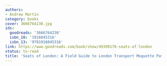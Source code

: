 ```yaml
---
authors:
- Andrew Martin
category: books
cover: 3666764230.jpg
ids:
  goodreads: '3666764230'
  isbn_10: '1916045316'
  isbn_13: '9781916045316'
link: https://www.goodreads.com/book/show/49399178-seats-of-london
status: to-read
title: 'Seats of London: A Field Guide to London Transport Moquette Patterns'
---
```

